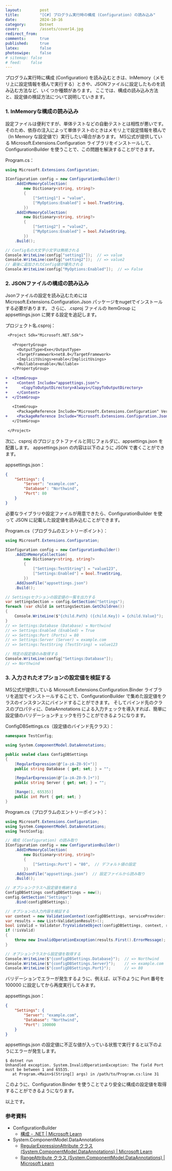 ```yaml
---
layout:        post
title:         "[C#] プログラム実行時の構成 (Configuration) の読み込み"
date:          2024-10-16
category:      Dotnet
cover:         /assets/cover14.jpg
redirect_from:
comments:      true
published:     true
latex:         false
photoswipe:    false
# sitemap: false
# feed:    false
---
```


プログラム実行時に構成 (Configuration) を読み込むときは、InMemory（メモリ上に設定情報を積んで実行する）ときや、JSONファイルに設定したものを読み込む方法など、いくつか種類があります。
ここでは、構成の読み込み方法と、設定値の検証方法について説明していきます。

### 1. InMemoryな構成の読み込み

設定ファイルは便利ですが、単体テストなどの自動テストとは相性が悪いです。
そのため、依存の注入によって単体テストのときはメモリ上で設定情報を積んで（In Memory な設定値で）実行したい場合があります。
MS公式が提供している Microsoft.Extensions.Configuration ライブラリをインストールして、ConfigurationBuilder を使うことで、この問題を解決することができます。

Program.cs：

```csharp
using Microsoft.Extensions.Configuration;

IConfiguration config = new ConfigurationBuilder()
    .AddInMemoryCollection(
        new Dictionary<string, string?>
        {
            ["Setting1"] = "value",
            ["MyOptions:Enabled"] = bool.TrueString,
        })
    .AddInMemoryCollection(
        new Dictionary<string, string?>
        {
            ["Setting2"] = "value2",
            ["MyOptions:Enabled"] = bool.FalseString,
        })
    .Build();

// Config名の大文字小文字は無視される
Console.WriteLine(config["setting1"]);  // => value
Console.WriteLine(config["setting2"]);  // => value2
// 最後に追加されたConfig値が優先される
Console.WriteLine(config["MyOptions:Enabled"]);  // => False
```


### 2. JSONファイルの構成の読み込み

Jsonファイルの設定を読み込むためには Microsoft.Extensions.Configuration.Json パッケージをnugetでインストールする必要があります。
さらに、.csproj ファイルの ItemGroup に appsettings.json に関する設定を追記します。

プロジェクト名.csproj：

```diff
 <Project Sdk="Microsoft.NET.Sdk">
 
   <PropertyGroup>
     <OutputType>Exe</OutputType>
     <TargetFramework>net8.0</TargetFramework>
     <ImplicitUsings>enable</ImplicitUsings>
     <Nullable>enable</Nullable>
   </PropertyGroup>
 
+  <ItemGroup>
+    <Content Include="appsettings.json">
+      <CopyToOutputDirectory>Always</CopyToOutputDirectory>
+    </Content>
+  </ItemGroup>
 
   <ItemGroup>
     <PackageReference Include="Microsoft.Extensions.Configuration" Version="8.0.0" />
+    <PackageReference Include="Microsoft.Extensions.Configuration.Json" Version="8.0.1" />
   </ItemGroup>
 
 </Project>
```

次に、csproj のプロジェクトファイルと同じフォルダに、appsettings.json を配置します。
appsettings.json の内容は以下のように JSON で書くことができます。

appsettings.json：

```json
{
    "Settings": {
        "Server": "example.com",
        "Database": "Northwind",
        "Port": 80
    }
}
```

必要なライブラリや設定ファイルが用意できたら、ConfigurationBuilder を使って JSON に記載した設定値を読み込むことができます。

Program.cs（プログラムのエントリーポイント）：

```csharp
using Microsoft.Extensions.Configuration;

IConfiguration config = new ConfigurationBuilder()
    .AddInMemoryCollection(
        new Dictionary<string, string?>
        {
            ["Settings:TestString"] = "value123",
            ["Settings:Enabled"] = bool.TrueString,
        })
    .AddJsonFile("appsettings.json")
    .Build();

// Settingsセクションの設定値の一覧を出力する
var settingsSection = config.GetSection("Settings");
foreach (var child in settingsSection.GetChildren())
{
    Console.WriteLine($"{child.Path} ({child.Key}) = {child.Value}");
}
// => Settings:Database (Database) = Northwind
// => Settings:Enabled (Enabled) = True
// => Settings:Port (Ports) = 80
// => Settings:Server (Server) = example.com
// => Settings:TestString (TestString) = value123

// 特定の設定値のみ取得する
Console.WriteLine(config["Settings:Database"]);
// => Northwind
```


### 3. 入力されたオプションの設定値を検証する

MS公式が提供している Microsoft.Extensions.Configuration.Binder ライブラリを追加でインストールすることで、ConfigurationBuilder で集めた設定値をクラスのインスタンスにバインドすることができます。
そしてバインド先のクラスのプロパティに、DataAnnotations による入力チェックを導入すれば、簡単に設定値のバリデーションチェックを行うことができるようになります。

ConfigDBSettings.cs（設定値のバインド先クラス）：

```csharp
namespace TestConfig;

using System.ComponentModel.DataAnnotations;

public sealed class ConfigDBSettings
{
    [RegularExpression(@"[a-zA-Z0-9]+")]
    public string Database { get; set; } = "";

    [RegularExpression(@"[a-zA-Z0-9.]+")]
    public string Server { get; set; } = "";

    [Range(1, 65535)]
    public int Port { get; set; }
}
```

Program.cs（プログラムのエントリーポイント）：

```csharp
using Microsoft.Extensions.Configuration;
using System.ComponentModel.DataAnnotations;
using TestConfig;

// 構成 (Configuration) の読み取り
IConfiguration config = new ConfigurationBuilder()
    .AddInMemoryCollection(
        new Dictionary<string, string?>
        {
            ["Settings:Port"] = "80",  // デフォルト値の設定
        })
    .AddJsonFile("appsettings.json")  // 設定ファイルから読み取り
    .Build();

// オプションクラスへ設定値を格納する
ConfigDBSettings configDBSettings = new();
config.GetSection("Settings")
    .Bind(configDBSettings);

// オプションの入力内容を検証する
var context = new ValidationContext(configDBSettings, serviceProvider: null, items: null);
var results = new List<ValidationResult>();
bool isValid = Validator.TryValidateObject(configDBSettings, context, results, true);
if (!isValid)
{
    throw new InvalidOperationException(results.First().ErrorMessage);
}

// オプションクラスから設定値を取得する
Console.WriteLine($"{configDBSettings.Database}");  // => Northwind
Console.WriteLine($"{configDBSettings.Server}");    // => example.com
Console.WriteLine($"{configDBSettings.Port}");      // => 80
```

バリデーションでエラーが発生するように、例えば、以下のように Port 番号を 100000 に設定してから再度実行してみます。

appsettings.json：

```json
{
    "Settings": {
        "Server": "example.com",
        "Database": "Northwind",
        "Port": 100000
    }
}
```

appsettings.json の設定値に不正な値が入っている状態で実行すると以下のようにエラーが発生します。

```console
$ dotnet run
Unhandled exception. System.InvalidOperationException: The field Port must be between 1 and 65535.
   at Program.<Main>$(String[] args) in /path/to/Program.cs:line 31
```

このように、Configuration.Binder を使うことでより安全に構成の設定値を取得することができるようになります。

以上です。


### 参考資料

- ConfigurationBuilder
    - [構成 - .NET \| Microsoft Learn](https://learn.microsoft.com/ja-jp/dotnet/core/extensions/configuration)
- System.ComponentModel.DataAnnotations
    - [RegularExpressionAttribute クラス (System.ComponentModel.DataAnnotations) \| Microsoft Learn](https://learn.microsoft.com/ja-jp/dotnet/api/system.componentmodel.dataannotations.regularexpressionattribute?view=net-8.0)
    - [RangeAttribute クラス (System.ComponentModel.DataAnnotations) \| Microsoft Learn](https://learn.microsoft.com/ja-jp/dotnet/api/system.componentmodel.dataannotations.rangeattribute?view=net-8.0)

